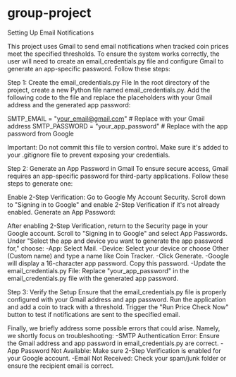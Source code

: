 # group-project
Setting Up Email Notifications

This project uses Gmail to send email notifications when tracked coin prices meet the specified thresholds. To ensure the system works correctly, the user will need to create an email_credentials.py file and configure Gmail to generate an app-specific password. Follow these steps:

Step 1: Create the email_credentials.py File
In the root directory of the project, create a new Python file named email_credentials.py.
Add the following code to the file and replace the placeholders with your Gmail address and the generated app password:

SMTP_EMAIL = "your_email@gmail.com"  # Replace with your Gmail address
SMTP_PASSWORD = "your_app_password"  # Replace with the app password from Google

Important: Do not commit this file to version control. Make sure it's added to your .gitignore file to prevent exposing your credentials.

Step 2: Generate an App Password in Gmail
To ensure secure access, Gmail requires an app-specific password for third-party applications. Follow these steps to generate one:

Enable 2-Step Verification:
Go to Google My Account Security.
Scroll down to "Signing in to Google" and enable 2-Step Verification if it's not already enabled.
Generate an App Password:

After enabling 2-Step Verification, return to the Security page in your Google account.
Scroll to "Signing in to Google" and select App Passwords.
Under "Select the app and device you want to generate the app password for," choose:
-App: Select Mail.
-Device: Select your device or choose Other (Custom name) and type a name like Coin Tracker.
-Click Generate.
-Google will display a 16-character app password. Copy this password.
-Update the email_credentials.py File:
Replace "your_app_password" in the email_credentials.py file with the generated app password.


Step 3: Verify the Setup
Ensure that the email_credentials.py file is properly configured with your Gmail address and app password.
Run the application and add a coin to track with a threshold.
Trigger the "Run Price Check Now" button to test if notifications are sent to the specified email.
 
 Finally, we briefly address some possible errors that could arise. Namely, we shortly focus on troubleshooting:
-SMTP Authentication Error: Ensure the Gmail address and app password in email_credentials.py are correct.
-App Password Not Available: Make sure 2-Step Verification is enabled for your Google account.
-Email Not Received: Check your spam/junk folder or ensure the recipient email is correct.
